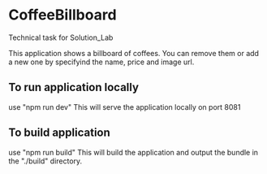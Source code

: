 # CoffeeBillboard
Technical task for Solution_Lab

This application shows a billboard of coffees. You can remove them or add a new one by specifyind the name, price and image url. 

## To run application locally

use "npm run dev"
This will serve the application locally on port 8081

## To build application

use "npm run build"
This will build the application and output the bundle in the "./build" directory.